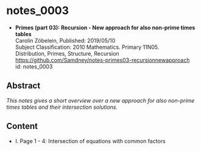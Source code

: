 # notes_0003

* **Primes (part 03): Recursion - New approach for also non-prime times tables**  
Carolin Zöbelein, Published: 2019/05/10  
Subject Classification: 2010 Mathematics. Primary 11N05.  
Distribution, Primes, Structure, Recursion  
https://github.com/Samdney/notes-primes03-recursionnewapproach     
id: notes_0003  

## Abstract
*This notes gives a short overview over a new approach for also non-prime
times tables and their intersection solutions.*

## Content
* I. Page 1 - 4: Intersection of equations with common factors
